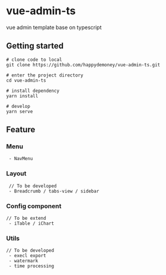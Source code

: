 # vue-admin-ts

vue admin template base on typescript

## Getting started

```
# clone code to local 
git clone https://github.com/happydemoney/vue-admin-ts.git

# enter the project directory
cd vue-admin-ts

# install dependency
yarn install

# develop
yarn serve
```

##  Feature

### Menu

```
 - NavMenu
```
### Layout

```
 // To be developed
 - Breadcrumb / tabs-view / sidebar
```
### Config component

```
// To be extend
 - iTable / iChart
```

### Utils

```
// To be developed
 - execl export
 - watermark
 - time processing
```